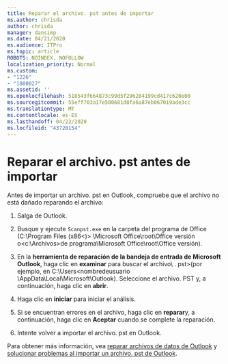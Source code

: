 ```yaml
---
title: Reparar el archivo. pst antes de importar
ms.author: chrisda
author: chrisda
manager: dansimp
ms.date: 04/21/2020
ms.audience: ITPro
ms.topic: article
ROBOTS: NOINDEX, NOFOLLOW
localization_priority: Normal
ms.custom:
- "1226"
- "1800027"
ms.assetid: ''
ms.openlocfilehash: 518543f664873c99d5f296284199cd417c620e00
ms.sourcegitcommit: 55eff703a17e500681d8fa6a87eb067019ade3cc
ms.translationtype: MT
ms.contentlocale: es-ES
ms.lasthandoff: 04/22/2020
ms.locfileid: "43720154"
---
```

# <a name="repair-pst-file-before-importing"></a>Reparar el archivo. pst antes de importar

Antes de importar un archivo. pst en Outlook, compruebe que el archivo no está dañado reparando el archivo:

1. Salga de Outlook.

2. Busque y ejecute `Scanpst.exe` en la carpeta del programa de Office (C:\Program Files (x86\<)\> \Microsoft Office\root\Office versión o\<c:\Archivos\>de programa\Microsoft Office\root\Office versión).

3. En la **herramienta de reparación de la bandeja de entrada de Microsoft Outlook**, haga clic en **examinar** para buscar el archivo\\ . pst\>(por ejemplo, en C:\Users<nombredeusuario \AppData\Local\Microsoft\Outlook). Seleccione el archivo. PST y, a continuación, haga clic en **abrir**.

4. Haga clic en **iniciar** para iniciar el análisis.

5. Si se encuentran errores en el archivo, haga clic en **reparar**y, a continuación, haga clic en **Aceptar** cuando se complete la reparación.

6. Intente volver a importar el archivo. pst en Outlook.

Para obtener más información, vea [reparar archivos de datos de Outlook](https://support.office.com/article/25663bc3-11ec-4412-86c4-60458afc5253) y [solucionar problemas al importar un archivo. pst de Outlook](https://support.office.com/article/2d2e50dc-5c36-4ab2-ab50-f1be733b3d6e).
